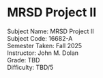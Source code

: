 # MRSD Project II
Subject Name: MRSD Project II  
Subject Code: 16682-A  
Semester Taken: Fall 2025  
Instructor: John M. Dolan  
Grade: TBD  
Difficulty: TBD/5  
